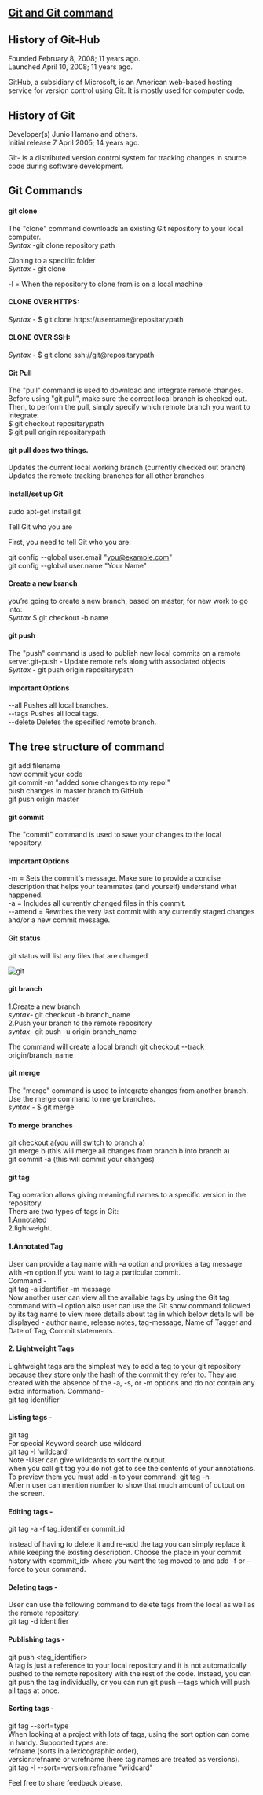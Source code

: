 
## [Git and Git command](https://prayuja-teli.github.io/Blog/git)     

## History of Git-Hub

Founded	February 8, 2008; 11 years ago.<br/>
Launched	April 10, 2008; 11 years ago.<br/>

GitHub, a subsidiary of Microsoft, is an American web-based hosting service for version control using Git. It is mostly used for computer code.<br/>


 ## History of Git

Developer(s)	Junio Hamano and others.<br/>
Initial release	7 April 2005; 14 years ago.<br/>

Git- is a distributed version control system for tracking changes in source code during software development.<br/>

## Git Commands<br/>

#### git clone<br/>

The "clone" command downloads an existing Git repository to your local computer.<br/>
*Syntax* -git clone repository path<br/>

Cloning to a specific folder<br/>
*Syntax* - git clone <repo> <directory><br/>
  
 -l = When the repository to clone from is on a local machine<br/>

#### CLONE OVER HTTPS:<br/>
*Syntax* - $ git clone https://username@repositarypath<br/>
#### CLONE OVER SSH:<br/>
*Syntax* - $ git clone ssh://git@repositarypath<br/>
 
#### Git Pull<br/>

The "pull" command is used to download and integrate remote changes.<br/>
Before using "git pull", make sure the correct local branch is checked out. Then, to perform the pull, simply specify which remote branch you want to integrate:<br/>
$ git checkout repositarypath<br/>
$ git pull origin repositarypath<br/>

#### git pull does two things.<br/>
Updates the current local working branch (currently checked out branch)<br/>
Updates the remote tracking branches for all other branches<br/>

#### Install/set up Git<br/>

sudo apt-get install git<br/>

Tell Git who you are<br/>

First, you need to tell Git who you are:<br/>

git config --global user.email "you@example.com"<br/>
git config --global user.name "Your Name"<br/>


#### Create a new branch<br/>
you’re going to create a new branch, based on master, for new work to go into:<br/>
*Syntax* $ git checkout -b name<br/>

#### git push<br/>
The "push" command is used to publish new local commits on a remote server.git-push - Update remote refs along with associated objects<br/>
*Syntax* - git push origin repositarypath<br/>

#### Important Options<br/>

--all Pushes all local branches.<br/>
--tags  Pushes all local tags.<br/>
--delete Deletes the specified remote branch.<br/>

## The tree structure of command<br/>
git add filename<br/>
now commit your code<br/>
git commit -m "added some changes to my repo!"<br/>
push changes in master branch to GitHub<br/>
git push origin master<br/>


#### git commit<br/>
The "commit" command is used to save your changes to the local repository.<br/>

#### Important Options<br/>
-m <message>  = Sets the commit's message. Make sure to provide a concise description that helps your teammates (and yourself) understand what happened.<br/>
-a  = Includes all currently changed files in this commit. <br/>
--amend  = Rewrites the very last commit with any currently staged changes and/or a new commit message.<br/>
  
  
#### Git status<br/>
git status will list any files that are changed<br/>

![git](https://user-images.githubusercontent.com/50698539/58624031-e2c58900-82ec-11e9-95cc-cfc84c464476.png)


#### git branch<br/>

1.Create a new branch<br/>
*syntax*- git checkout -b branch_name<br/>
2.Push your branch to the remote repository<br/>
*syntax*- git push -u origin branch_name<br/>

The command will create a local branch 
git checkout --track origin/branch_name

#### git merge<br/>
The "merge" command is used to integrate changes from another branch.<br/>
Use the merge command to merge branches.<br/>
*syntax* - $ git merge <commit><br/>
  
#### To merge branches<br/>

git checkout a(you will switch to branch a)<br/>
git merge b (this will merge all changes from branch b into branch a)<br/>
git commit -a (this will commit your changes)<br/>

#### git tag<br/>

Tag operation allows giving meaningful names to a specific version in the repository.<br/>
There are two types of tags in Git: <br/>
1.Annotated<br/>
2.lightweight.<br/>

#### 1.Annotated Tag
User can provide a tag name with -a option and provides a tag message with –m option.If you want to tag a particular commit.<br/>
Command -<br/>
git tag -a  identifier -m message<br/>
Now another user can view all the available tags by using the Git tag command with –l option also user can use the Git show command followed by its tag name to view more details about tag in which below details will be displayed - author name, release notes, tag-message, Name of Tagger and Date of Tag, Commit statements.<br/>

#### 2. Lightweight Tags<br/>
Lightweight tags are the simplest way to add a tag to your git repository because they store only the hash of the commit they refer to. They are created with the absence of the -a, -s, or -m options and do not contain any extra information.
Command-<br/>
git tag  identifier<br/>

#### Listing tags - 
git tag <br/>
For special Keyword search use wildcard<br/>
git tag -l ‘wildcard’<br/>
Note -User can give wildcards to sort the output.<br/>
when you call git tag you do not get to see the contents of your annotations. To preview them you must add -n to your command: git tag -n <br/>
After n user can mention number to show that much amount of output on the screen.<br/>

#### Editing tags - <br/>

git tag -a -f tag_identifier commit_id <br/>

Instead of having to delete it and re-add the tag you can simply replace it while keeping the existing description. Choose the place in your commit history with <commit_id> where you want the tag moved to and add -f or -force to your command.

#### Deleting tags - <br/>

User can use the following command to delete tags from the local as well as the remote repository.<br/>
git tag -d identifier<br/>

#### Publishing tags -<br/>
git push <location> <tag_identifier><br/>
A tag is just a reference to your local repository and it is not automatically pushed to the remote repository with the rest of the code. Instead, you can git push the tag individually, or you can run git push --tags which will push all tags at once.<br/>
  
#### Sorting tags -<br/>
git tag --sort=type<br/>
When looking at a project with lots of tags, using the sort option can come in handy. Supported types are:<br/>
refname (sorts in a lexicographic order),<br/>
version:refname or v:refname (here tag names are treated as versions).<br/>
git tag -l --sort=-version:refname "wildcard"<br/>


 Feel free to share feedback please.
